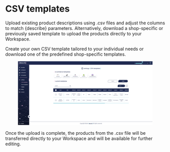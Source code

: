 # CSV templates

Upload existing product descriptions using .csv files and adjust the columns to match {describe} parameters. Alternatively, download a shop-specific or previously saved template to upload the products directly to your Workspace.

Create your own CSV template tailored to your individual needs or download one of the predefined shop-specific templates.

<figure><img src="../../.gitbook/assets/image-20240731-203746.png" alt=""><figcaption></figcaption></figure>

Once the upload is complete, the products from the .csv file will be transferred directly to your Workspace and will be available for further editing.

&#x20;

